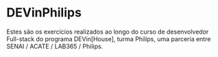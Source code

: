 # DEVinPhilips
Estes são os exercícios realizados ao longo do curso de desenvolvedor Full-stack do programa DEVin[House], turma Philips, uma parceria entre SENAI / ACATE / LAB365 / Philips.
